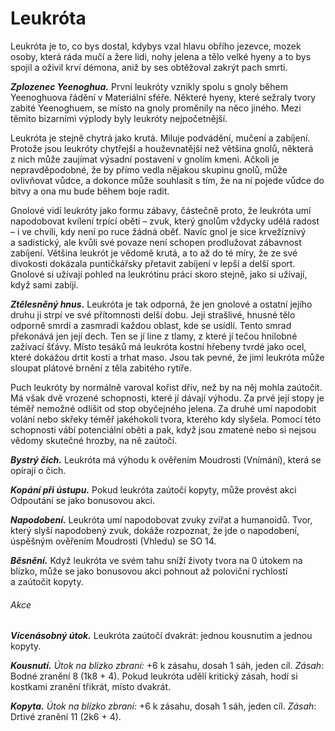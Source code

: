 # Leukróta

Leukróta je to, co bys dostal, kdybys vzal hlavu obřího jezevce, mozek osoby, která ráda mučí a žere lidi, nohy jelena a tělo velké hyeny a to bys spojil a oživil krví démona, aniž by ses obtěžoval zakrýt pach smrti.

***Zplozenec Yeenoghua.*** První leukróty vznikly spolu s gnoly během Yeenoghuova řádění v Materiální sféře. Některé hyeny, které sežraly tvory zabité Yeenoghuem, se místo na gnoly proměnily na něco jiného. Mezi těmito bizarními výplody byly leukróty nejpočetnější.

Leukróta je stejně chytrá jako krutá. Miluje podvádění, mučení a zabíjení. Protože jsou leukróty chytřejší a houževnatější než většina gnolů, některá z nich může zaujímat výsadní postavení v gnolím kmeni. Ačkoli je nepravděpodobné, že by přímo vedla nějakou skupinu gnolů, může ovlivňovat vůdce, a dokonce může souhlasit s tím, že na ní pojede vůdce do bitvy a ona mu bude během boje radit.

Gnolové vidí leukróty jako formu zábavy, částečně proto, že leukróta umí napodobovat kvílení trpící oběti – zvuk, který gnolům vždycky udělá radost – i ve chvíli, kdy není po ruce žádná oběť. Navíc gnol je sice krvežíznivý a sadistický, ale kvůli své povaze není schopen prodlužovat zábavnost zabíjení. Většina leukrót je vědomě krutá, a to až do té míry, že ze své divokosti dokázala puntičkářsky přetavit zabíjení v lepší a delší sport. Gnolové si užívají pohled na leukrótinu práci skoro stejně, jako si užívají, když sami zabíjí.

***Ztělesněný hnus.*** Leukróta je tak odporná, že jen gnolové a ostatní jejího druhu ji strpí ve své přítomnosti delší dobu. Její strašlivé, hnusné tělo odporně smrdí a zasmradí každou oblast, kde se usídlí. Tento smrad překonává jen její dech. Ten se jí line z tlamy, z které jí tečou hnilobné zažívací šťávy. Místo tesáků má leukróta kostní hřebeny tvrdé jako ocel, které dokážou drtit kosti a trhat maso. Jsou tak pevné, že jimi leukróta může sloupat plátové brnění z těla zabitého rytíře.

Puch leukróty by normálně varoval kořist dřív, než by na něj mohla zaútočit. Má však dvě vrozené schopnosti, které jí dávají výhodu. Za prvé její stopy je téměř nemožné odlišit od stop obyčejného jelena. Za druhé umí napodobit volání nebo skřeky téměř jakéhokoli tvora, kterého kdy slyšela. Pomocí této schopnosti vábí potenciální oběti a pak, když jsou zmatené nebo si nejsou vědomy skutečné hrozby, na ně zaútočí.

<Monster 
    title="Leukróta"
    subtitle="Velká obluda, chaotické zlo"
    armor-class="14 (přirozená zbroj)"
    hit-points="67 (9k10 + 18)"
    speed="10 sáhů"
    str="18 (+4)"
    dex="14 (+2)"
    con="15 (+2)"
    int="9 (–1)"
    wis="12 (+1)"
    cha="6 (–2)"
    saving-thros=""
    skills="Klamání +2, Vnímání +3"
    damage-vulnerabilities=""
    damage-resistance=""
    damage-immunities=""
    condition-immunities=""
    senses="vidění ve tmě 12 sáhů, pasivní Vnímání 13"
    languages="démonština, gnolština"
    challenge="7 (2 900 ZK)"
    >

***Bystrý čich.*** Leukróta má výhodu k ověřením Moudrosti (Vnímání), která se opírají o čich.

***Kopání při ústupu.*** Pokud leukróta zaútočí kopyty, může provést akci Odpoutání se jako bonusovou akci.

***Napodobení.*** Leukróta umí napodobovat zvuky zvířat a humanoidů. Tvor, který slyší napodobený zvuk, dokáže rozpoznat, že jde o napodobení, úspěšným ověřením Moudrosti (Vhledu) se SO 14.

***Běsnění.*** Když leukróta ve svém tahu sníží životy tvora na 0 útokem na blízko, může se jako bonusovou akci pohnout až poloviční rychlostí a zaútočit kopyty.
    
###### Akce

***Vícenásobný útok.*** Leukróta zaútočí dvakrát: jednou kousnutím a jednou kopyty.

***Kousnutí.*** *Útok na blízko zbraní:* +6 k zásahu, dosah 1 sáh, jeden cíl. *Zásah*: Bodné zranění 8 (1k8 + 4). Pokud leukróta udělí kritický zásah, hodí si kostkami zranění třikrát, místo dvakrát.

***Kopyta.*** *Útok na blízko zbraní:* +6 k zásahu, dosah 1 sáh, jeden cíl. *Zásah*: Drtivé zranění 11 (2k6 + 4).
    
</Monster>


